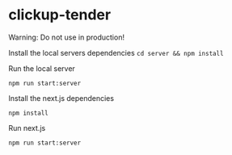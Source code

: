 # clickup-tender

Warning: Do not use in production!

Install the local servers dependencies
`cd server && npm install`

Run the local server

`npm run start:server`

Install the next.js dependencies

`npm install`

Run next.js

`npm run start:server`
